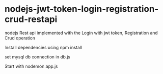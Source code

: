 # nodejs-jwt-token-login-registration-crud-restapi
nodejs Rest api implemented with the Login with jwt token, Registration and Crud operation

Install dependencies using npm install

set mysql db connection in db.js

Start with nodemon app.js